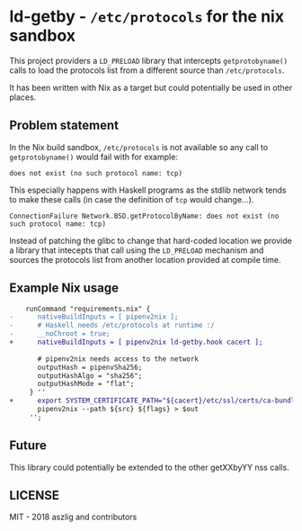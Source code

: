 # ld-getby - `/etc/protocols` for the nix sandbox

This project providers a `LD_PRELOAD` library that intercepts
`getprotobyname()` calls to load the protocols list from a different source
than `/etc/protocols`.

It has been written with Nix as a target but could potentially be used in
other places.

## Problem statement

In the Nix build sandbox, `/etc/protocols` is not available so any call to
`getprotobyname()` would fail with for example:

    does not exist (no such protocol name: tcp)

This especially happens with Haskell programs as the stdlib network tends to
make these calls (in case the definition of `tcp` would change...).

    ConnectionFailure Network.BSD.getProtocolByName: does not exist (no such protocol name: tcp)

Instead of patching the glibc to change that hard-coded location we provide a
library that intecepts that call using the `LD_PRELOAD` mechanism and sources
the protocols list from another location provided at compile time.

## Example Nix usage

```diff
    runCommand "requirements.nix" {
-      nativeBuildInputs = [ pipenv2nix ];
-      # Haskell needs /etc/protocols at runtime :/
-      __noChroot = true;
+      nativeBuildInputs = [ pipenv2nix ld-getby.hook cacert ];
 
       # pipenv2nix needs access to the network
       outputHash = pipenvSha256;
       outputHashAlgo = "sha256";
       outputHashMode = "flat";
     } ''
+      export SYSTEM_CERTIFICATE_PATH="${cacert}/etc/ssl/certs/ca-bundle.crt"
       pipenv2nix --path ${src} ${flags} > $out
     '';
```

## Future

This library could potentially be extended to the other getXXbyYY nss calls.

## LICENSE

MIT - 2018 aszlig and contributors
